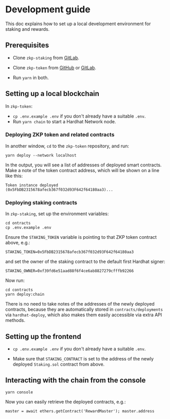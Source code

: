 # Development guide

This doc explains how to set up a local development environment for
staking and rewards.

## Prerequisites

- Clone `zkp-staking` from [GitLab](https://gitlab.com/pantherprotocol/zkp-staking).

- Clone `zkp-token` from [GitHub](https://github.com/pantherprotocol/zkp-token)
  or [GitLab](https://gitlab.com/pantherprotocol/zkp-token).

- Run `yarn` in both.

## Setting up a local blockchain

In `zkp-token`:

- `cp .env.example .env` if you don't already have a suitable `.env`.
- Run `yarn chain` to start a Hardhat Network node.

### Deploying ZKP token and related contracts

In another window, `cd` to the `zkp-token` repository, and run:

    yarn deploy --network localhost

In the output, you will see a list of addresses of deployed smart
contracts. Make a note of the token contract address, which will
be shown on a line like this:

    Token instance deployed (0x5FbDB2315678afecb367f032d93F642f64180aa3)...

### Deploying staking contracts

In `zkp-staking`, set up the environment variables:

    cd ontracts
    cp .env.example .env

Ensure the `STAKING_TOKEN` variable is pointing to that ZKP token
contract above, e.g.:

    STAKING_TOKEN=0x5FbDB2315678afecb367f032d93F642f64180aa3

and set the owner of the staking contract to the default first Hardhat
signer:

    STAKING_OWNER=0xf39fd6e51aad88f6f4ce6ab8827279cfffb92266

Now run:

    cd contracts
    yarn deploy:chain

There is no need to take notes of the addresses of the newly deployed
contracts, because they are automatically stored in
`contracts/deployments` via `hardhat-deploy`, which also makes them
easily accessible via extra API methods.

## Setting up the frontend

- `cp .env.example .env` if you don't already have a suitable `.env`.

- Make sure that `STAKING_CONTRACT` is set to the address of the newly
  deployed `Staking.sol` contract from above.

## Interacting with the chain from the console

    yarn console

Now you can easily retrieve the deployed contracts, e.g.:

    master = await ethers.getContract('RewardMaster'); master.address
